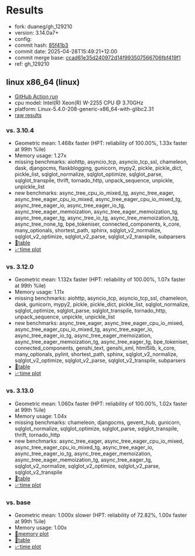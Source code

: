 # Results

- fork: duaneg/gh_129210
- version: 3.14.0a7+
- config: 
- commit hash: [85f41b3](https://github.com/duaneg/cpython/commit/85f41b3)
- commit date: 2025-04-28T15:49:21+12:00
- commit merge base: [ccad61e35d240972d14f993507566706fbf419f1](https://github.com/python/cpython/commit/ccad61e35d240972d14f993507566706fbf419f1)
- ref: gh_129210

## linux x86_64 (linux)

- [GitHub Action run](https://github.com/faster-cpython/benchmarking/actions/runs/14773393070)
- cpu model: Intel(R) Xeon(R) W-2255 CPU @ 3.70GHz
- platform: Linux-5.4.0-208-generic-x86_64-with-glibc2.31
- [raw results](bm-20250428-linux-x86_64-duaneg-gh_129210-3.14.0a7%2B-85f41b3.json)

### vs. 3.10.4

- Geometric mean: 1.468x faster (HPT: reliability of 100.00%, 1.33x faster at 99th %ile)
- Memory usage: 1.27x
- missing benchmarks: aiohttp, asyncio_tcp, asyncio_tcp_ssl, chameleon, dask, djangocms, flaskblogging, gunicorn, mypy2, pickle, pickle_dict, pickle_list, sqlglot_normalize, sqlglot_optimize, sqlglot_parse, sqlglot_transpile, thrift, tornado_http, unpack_sequence, unpickle, unpickle_list
- new benchmarks: async_tree_cpu_io_mixed_tg, async_tree_eager, async_tree_eager_cpu_io_mixed, async_tree_eager_cpu_io_mixed_tg, async_tree_eager_io, async_tree_eager_io_tg, async_tree_eager_memoization, async_tree_eager_memoization_tg, async_tree_eager_tg, async_tree_io_tg, async_tree_memoization_tg, async_tree_none_tg, bpe_tokeniser, connected_components, k_core, many_optionals, shortest_path, sphinx, sqlglot_v2_normalize, sqlglot_v2_optimize, sqlglot_v2_parse, sqlglot_v2_transpile, subparsers
- [📄table](bm-20250428-linux-x86_64-duaneg-gh_129210-3.14.0a7%2B-85f41b3-vs-3.10.4.md)
- [📈time plot](bm-20250428-linux-x86_64-duaneg-gh_129210-3.14.0a7%2B-85f41b3-vs-3.10.4.svg)

### vs. 3.12.0

- Geometric mean: 1.132x faster (HPT: reliability of 100.00%, 1.07x faster at 99th %ile)
- Memory usage: 1.11x
- missing benchmarks: aiohttp, asyncio_tcp, asyncio_tcp_ssl, chameleon, dask, gunicorn, mypy2, pickle, pickle_dict, pickle_list, sqlglot_normalize, sqlglot_optimize, sqlglot_parse, sqlglot_transpile, tornado_http, unpack_sequence, unpickle, unpickle_list
- new benchmarks: async_tree_eager, async_tree_eager_cpu_io_mixed, async_tree_eager_cpu_io_mixed_tg, async_tree_eager_io, async_tree_eager_io_tg, async_tree_eager_memoization, async_tree_eager_memoization_tg, async_tree_eager_tg, bpe_tokeniser, connected_components, genshi_text, genshi_xml, html5lib, k_core, many_optionals, pylint, shortest_path, sphinx, sqlglot_v2_normalize, sqlglot_v2_optimize, sqlglot_v2_parse, sqlglot_v2_transpile, subparsers
- [📄table](bm-20250428-linux-x86_64-duaneg-gh_129210-3.14.0a7%2B-85f41b3-vs-3.12.0.md)
- [📈time plot](bm-20250428-linux-x86_64-duaneg-gh_129210-3.14.0a7%2B-85f41b3-vs-3.12.0.svg)

### vs. 3.13.0

- Geometric mean: 1.060x faster (HPT: reliability of 100.00%, 1.02x faster at 99th %ile)
- Memory usage: 1.04x
- missing benchmarks: chameleon, djangocms, gevent_hub, gunicorn, sqlglot_normalize, sqlglot_optimize, sqlglot_parse, sqlglot_transpile, thrift, tornado_http
- new benchmarks: async_tree_eager, async_tree_eager_cpu_io_mixed, async_tree_eager_cpu_io_mixed_tg, async_tree_eager_io, async_tree_eager_io_tg, async_tree_eager_memoization, async_tree_eager_memoization_tg, async_tree_eager_tg, sqlglot_v2_normalize, sqlglot_v2_optimize, sqlglot_v2_parse, sqlglot_v2_transpile
- [📄table](bm-20250428-linux-x86_64-duaneg-gh_129210-3.14.0a7%2B-85f41b3-vs-3.13.0.md)
- [📈time plot](bm-20250428-linux-x86_64-duaneg-gh_129210-3.14.0a7%2B-85f41b3-vs-3.13.0.svg)

### vs. base

- Geometric mean: 1.000x slower (HPT: reliability of 72.82%, 1.00x faster at 99th %ile)
- Memory usage: 1.00x
- [🧠memory plot](bm-20250428-linux-x86_64-duaneg-gh_129210-3.14.0a7%2B-85f41b3-vs-base-mem.svg)
- [📄table](bm-20250428-linux-x86_64-duaneg-gh_129210-3.14.0a7%2B-85f41b3-vs-base.md)
- [📈time plot](bm-20250428-linux-x86_64-duaneg-gh_129210-3.14.0a7%2B-85f41b3-vs-base.svg)

